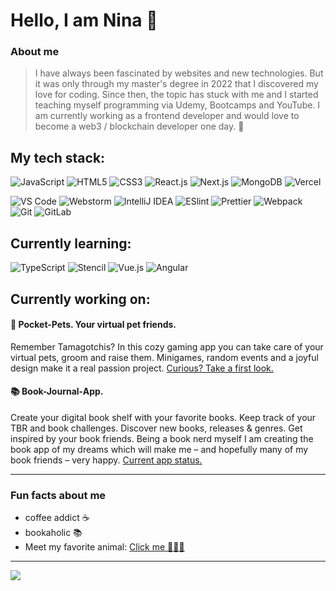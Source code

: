 # Hello, I am Nina 🙂

### About me
> I have always been fascinated by websites and new technologies. But it was only through my master's degree in 2022 that I discovered my love for coding. Since then, the topic has stuck with me and I started teaching myself programming via Udemy, Bootcamps and YouTube. I am currently working as a frontend developer and would love to become a web3 / blockchain developer one day. 🔮

## My tech stack:
![JavaScript](https://img.shields.io/badge/-JavaScript-%23F7DF1C?style=flat-square&logo=javascript&logoColor=000000&labelColor=%23F7DF1C&color=%23FFCE5A)
![HTML5](https://img.shields.io/badge/-HTML5-%23E44D27?style=flat-square&logo=html5&logoColor=ffffff)
![CSS3](https://img.shields.io/badge/-CSS3-%231572B6?style=flat-square&logo=css3)
![React.js](https://img.shields.io/badge/-React.js-%23282C34?style=flat-square&logo=react)
![Next.js](https://img.shields.io/badge/-Next.js-%23000000?style=flat-square&logo=nextdotjs)
![MongoDB](https://img.shields.io/badge/-MongoDB-%23282C34?style=flat-square&logo=mongodb)
![Vercel](https://img.shields.io/badge/-Vercel-%23ffffff?style=flat-square&logo=vercel&logoColor=000000)

![VS Code](https://img.shields.io/badge/-VSCode-%23007ACC?style=flat-square&logo=visual-studio-code)
![Webstorm](https://img.shields.io/badge/-Webstorm-007ACC?style=flat-square&logo=webstorm&logoColor=white)
![IntelliJ IDEA](https://img.shields.io/badge/-IntelliJIdea-cc3000?style=flat-square&logo=intellijidea&logoColor=white)
![ESlint](https://img.shields.io/badge/-ESLint-%234B32C3?style=flat-square&logo=eslint)
![Prettier](https://img.shields.io/badge/-Prettier-%23F7B93E?style=flat-square&logo=prettier&logoColor=ffffff)
![Webpack](https://img.shields.io/badge/-Webpack-%232C3A42?style=flat-square&logo=webpack)
![Git](https://img.shields.io/badge/-Git-%23F05032?style=flat-square&logo=git&logoColor=%23ffffff)
![GitLab](https://img.shields.io/badge/-GitLab-FCA121?style=flat-square&logo=gitlab)

## Currently learning:
![TypeScript](https://img.shields.io/badge/-TypeScript-007ACC?style=flat-square&logo=typescript&logoColor=white)
![Stencil](https://img.shields.io/badge/-Stencil-%234B32C3?style=flat-square&logo=stencil)
![Vue.js](https://img.shields.io/badge/-Vue.js-%232c3e50?style=flat-square&logo=vuedotjs)
![Angular](https://img.shields.io/badge/-Angular-%232c3e50?style=flat-square&logo=angular)

## Currently working on:
#### 🐶 Pocket-Pets. Your virtual pet friends. 
Remember Tamagotchis? In this cozy gaming app you can take care of your virtual pets, groom and raise them. Minigames, random events and a joyful design make it a real passion project. [Curious? Take a first look.](https://pocket-pets-kappa.vercel.app/)
#### 📚 Book-Journal-App. 
Create your digital book shelf with your favorite books. Keep track of your TBR and book challenges. Discover new books, releases & genres. Get inspired by your book friends. Being a book nerd myself I am creating the book app of my dreams which will make me – and hopefully many of my book friends – very happy. [Current app status.](https://github.com/ninagw/book-app)

---
### Fun facts about me
- coffee addict ☕️
- bookaholic 📚
- Meet my favorite animal: [Click me 🐙🐱🦦](https://giphy.com/gifs/baby-fire-elephant-ri8Kb9LOe5Nza)
---
<a href="https://www.linkedin.com/in/nina-weber-54253b16a"><img src="https://img.shields.io/badge/linkedin-%230077B5.svg?&style=for-the-badge&logo=linkedin&logoColor=white" /></a>

<!--
IDEAS: 
books -- https://github.com/arg3t/goodreads-readme
header -- https://reheader.glitch.me/home 
Tech Icons -- https://github.com/xiaoluoboding/xiaoluoboding/blob/master/README.md
Tech Icons -- https://github.com/MikeCodesDotNET/ColoredBadges/tree/master
aufklappbare Bereiche –– https://github.com/brunotacca/brunotacca/blob/main/README.md


**ninagw/ninagw** is a ✨ _special_ ✨ repository because its `README.md` (this file) appears on your GitHub profile.

Here are some ideas to get you started:

- 🔭 I’m currently working on ...
- 🌱 I’m currently learning ...
- 👯 I’m looking to collaborate on ...
- 🤔 I’m looking for help with ...
- 💬 Ask me about ...
- 📫 How to reach me: ...
- 😄 Pronouns: ...
- ⚡ Fun fact: ...


More Languages & Tools:
![Nuxt](https://img.shields.io/badge/-Nuxt.js-%23282C34?style=flat-square&logo=nuxtdotjs)
![Vue.js](https://img.shields.io/badge/-Vue.js-%232c3e50?style=flat-square&logo=vuedotjs)
![Angular](https://img.shields.io/badge/-Angular-%232c3e50?style=flat-square&logo=angular)
![Solidity](https://img.shields.io/badge/-Solidity-%23282C34?style=flat-square&logo=solidity)

![Less](https://img.shields.io/badge/-Less-%231d365d?style=flat-square&logo=less&logoColor=ffffff)
![Sass](https://img.shields.io/badge/-Sass-%23CC6699?style=flat-square&logo=sass&logoColor=ffffff)
![Stylus](https://img.shields.io/badge/-Stylus-%23333333?style=flat-square&logo=stylus)
![TailwindCSS](https://img.shields.io/badge/-TailwindCSS-%231a202c?style=flat-square&logo=tailwind-css)
![UnoCSS](https://img.shields.io/badge/-UnoCSS-%23333333?style=flat-square&logo=unocss)
![WindiCSS](https://img.shields.io/badge/-WindiCSS-%23000000?style=flat-square&logo=tailwind-css&&logoColor=48B0F1)

![Webpack](https://img.shields.io/badge/-Webpack-%232C3A42?style=flat-square&logo=webpack)
![Rollup](https://img.shields.io/badge/-Rollup-%23EC4A3F?style=flat-square&logo=rollupdotjs&logoColor=ffffff)
![Vite](https://img.shields.io/badge/-Vite-%23646CFF?style=flat-square&logo=vite&logoColor=ffffff)
![ESlint](https://img.shields.io/badge/-ESLint-%234B32C3?style=flat-square&logo=eslint)
![Prettier](https://img.shields.io/badge/-Prettier-%23F7B93E?style=flat-square&logo=prettier&logoColor=ffffff)
![Git](https://img.shields.io/badge/-Git-%23F05032?style=flat-square&logo=git&logoColor=%23ffffff)
![GitLab](https://img.shields.io/badge/-GitLab-FCA121?style=flat-square&logo=gitlab)
![VS Code](https://img.shields.io/badge/-VSCode-%23007ACC?style=flat-square&logo=visual-studio-code)

![Netlify](https://img.shields.io/badge/-Netlify-%2300C7B7?style=flat-square&logo=netlify&logoColor=ffffff)
![Vercel](https://img.shields.io/badge/-Vercel-%23ffffff?style=flat-square&logo=vercel&logoColor=000000)
![Railway](https://img.shields.io/badge/-Railway-%230B0D0E?style=flat-square&logo=railway)
![Render](https://img.shields.io/badge/-Render-%2346E3B7?style=flat-square&logo=render&logoColor=ffffff)

-->
